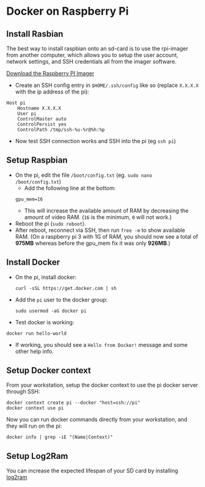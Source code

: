 # Docker on Raspberry Pi

## Install Rasbian

The best way to install raspbian onto an sd-card is to use the
rpi-imager from another computer, which allows you to setup the user account, network settings, and SSH credentials all from the imager software.

[Download the Raspberry PI Imager](https://www.raspberrypi.com/software/)
 
 * Create an SSH config entry in `$HOME/.ssh/config` like so (replace `X.X.X.X` with the ip address of the pi):
```
Host pi
    Hostname X.X.X.X
    User pi
    ControlMaster auto
    ControlPersist yes
    ControlPath /tmp/ssh-%u-%r@%h:%p
```
 * Now test SSH connection works and SSH into the pi (eg `ssh pi`)
 
## Setup Raspbian

 * On the pi, edit the file `/boot/config.txt` (eg. `sudo nano /boot/config.txt`)
   * Add the following line at the bottom: 
   ```
   gpu_mem=16
   ```
   * This will increase the available amount of RAM by decreasing the amount of
     video RAM. (`16` is the minimum, `0` will not work.)
 * Reboot the pi (`sudo reboot`).
 * After reboot, reconnect via SSH, then run `free -m` to show available RAM. (On a
   raspberry pi 3 with 1G of RAM, you should now see a total of **975MB** whereas before the
   gpu_mem fix it was only **926MB**.)
   
## Install Docker

 * On the pi, install docker:
   ```
   curl -sSL https://get.docker.com | sh
   ```
 * Add the `pi` user to the docker group:
   ```
   sudo usermod -aG docker pi
   ```
 * Test docker is working:
 
 ```
 docker run hello-world
 ```
  * If working, you should see a `Hello from Docker!` message and some other help info.

## Setup Docker context

From your workstation, setup the docker context to use the pi docker server
through SSH:

```
docker context create pi --docker "host=ssh://pi"
docker context use pi
```

Now you can run docker commands directly from your workstation, and they will
run on the pi:

```
docker info | grep -iE "(Name|Context)"
```

## Setup Log2Ram

You can increase the expected lifespan of your SD card by installing
[log2ram](https://github.com/azlux/log2ram#log2ram)

